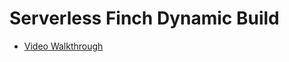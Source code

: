 # Serverless Finch Dynamic Build
- [Video Walkthrough](https://www.loom.com/share/c90b276c0c764e0582903ef870687251)